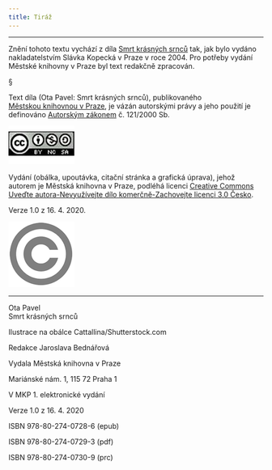 ```yaml
---
title: Tiráž
---
```


***

Znění tohoto textu vychází z díla [Smrt krásných srnců](https://search.mlp.cz/cz/titul/smrt-krasnych-srncu/2415245/#book-content) tak, jak bylo vydáno nakladatelstvím Slávka Kopecká v Praze v roce 2004. Pro potřeby vydání Městské knihovny v Praze byl text redakčně zpracován.

§

Text díla (Ota Pavel: Smrt krásných srnců), publikovaného [Městskou knihovnou v Praze](https://www.mlp.cz/cz/), je vázán autorskými právy a jeho použití je definováno [Autorským zákonem](https://www.mkcr.cz/predpisy-zakonu-709.html) č. 121/2000 Sb.

[![image001.jpg](./resources/image001_fmt.png)](https://creativecommons.org/licenses/by-nc-sa/3.0/cz/)

Vydání (obálka, upoutávka, citační stránka a grafická úprava), jehož autorem je Městská knihovna v Praze, podléhá licenci [Creative Commons Uveďte autora-Nevyužívejte dílo komerčně-Zachovejte licenci 3.0 Česko](https://creativecommons.org/licenses/by-nc-sa/3.0/cz/).

Verze 1.0 z 16. 4. 2020.

  

  

![image002.jpg](./resources/image002_fmt.png)


***

Ota Pavel  
Smrt krásných srnců

Ilustrace na obálce Cattallina/Shutterstock.com

  

Redakce Jaroslava Bednářová

  

Vydala Městská knihovna v Praze

  

Mariánské nám. 1, 115 72 Praha 1

  

V MKP 1. elektronické vydání

  

Verze 1.0 z 16. 4. 2020

  

ISBN 978-80-274-0728-6 (epub)

  

ISBN 978-80-274-0729-3 (pdf)

  

ISBN 978-80-274-0730-9 (prc)
